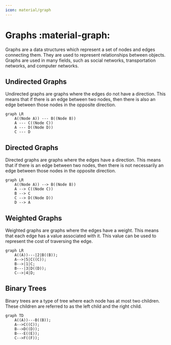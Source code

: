 ```yaml
---
icon: material/graph
---
```


# Graphs :material-graph:

Graphs are a data structures which represent a set of nodes and edges connecting them. They are used to represent relationships between objects. Graphs are used in many fields, such as social networks, transportation networks, and computer networks.

## Undirected Graphs

Undirected graphs are graphs where the edges do not have a direction. This means that if there is an edge between two nodes, then there is also an edge between those nodes in the opposite direction.

```mermaid
graph LR
    A((Node A)) --- B((Node B))
    A --- C((Node C))
    A --- D((Node D))
    C --- D
```

## Directed Graphs

Directed graphs are graphs where the edges have a direction. This means that if there is an edge between two nodes, then there is not necessarily an edge between those nodes in the opposite direction.

```mermaid
graph LR
    A((Node A)) --> B((Node B))
    A --> C((Node C))
    B --> C
    C --> D((Node D))
    D --> A
```

## Weighted Graphs

Weighted graphs are graphs where the edges have a weight. This means that each edge has a value associated with it. This value can be used to represent the cost of traversing the edge.

```mermaid
graph LR
    A((A))---|2|B((B));
    A-->|5|C((C));
    B-->|1|C;
    B---|3|D((D));
    C-->|4|D;
```

## Binary Trees

Binary trees are a type of tree where each node has at most two children. These children are referred to as the left child and the right child.

```mermaid
graph TD
    A((A))---B((B));
    A-->C((C));
    B-->D((D));
    B---E((E));
    C-->F((F));
```
